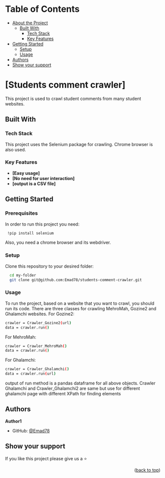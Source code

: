 <a name="readme-top"></a>

# Table of Contents

- [About the Project](#about-project)
  - [Built With](#built-with)
    - [Tech Stack](#tech-stack)
    - [Key Features](#key-features)
- [Getting Started](#getting-started)
  - [Setup](#setup)
  - [Usage](#usage)
- [Authors](#authors)
- [Show your support](#support)

# [Students comment crawler] <a name="about-project"></a>
This project is used to crawl student comments from many student websites.

## Built With <a name="built-with"></a>

### Tech Stack <a name="tech-stack"></a>

This project uses the Selenium package for crawling. Chrome browser is also used.

### Key Features <a name="key-features"></a>

- **[Easy usage]**
- **[No need for user interaction]**
- **[output is a CSV file]**

## Getting Started <a name="getting-started"></a>

### Prerequisites

In order to run this project you need:

```sh
 !pip install selenium
```

Also, you need a chrome browser and its webdriver.

### Setup

Clone this repository to your desired folder:

```sh
  cd my-folder
  git clone git@github.com:Emad78/students-comment-crawler.git
```


### Usage

To run the project, based on a website that you want to crawl, you should run its code. There are three classes for crawling MehroMah, Gozine2 and Ghalamchi websites.
For Gozine2:

```sh
crawler = Crawler_Gozine2(url)
data = crawler.run()
```

For MehroMah:
```sh
crawler = Crawler_MehroMah()
data = crawler.run()
```

For Ghalamchi:
```sh
crawler = Crawler_Ghalamchi()
data = crawler.run(url)
```
output of run method is a pandas dataframe for all above objects. Crawler Ghalamchi and Crawler_Ghalamchi2 are same but use for different ghalamchi page with different XPath for finding elements


## Authors <a name="authors"></a>

**Author1**

- GitHub: [@Emad78](https://github.com/Emad78)



## Show your support <a name="support"></a>

If you like this project please give us a ⭐

<p align="right">(<a href="#readme-top">back to top</a>)</p>



